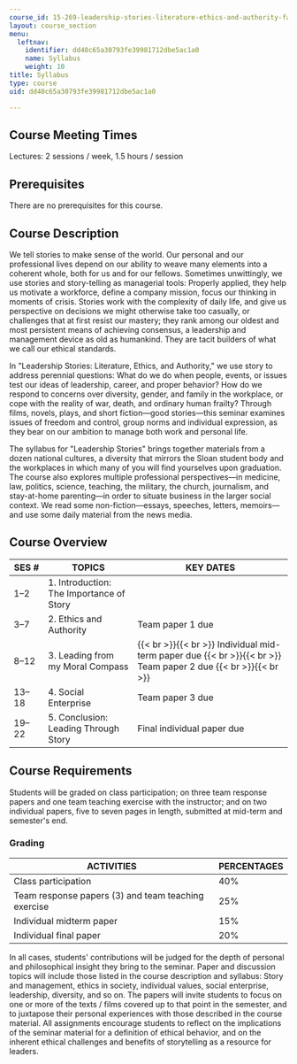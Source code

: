```yaml
---
course_id: 15-269-leadership-stories-literature-ethics-and-authority-fall-2015
layout: course_section
menu:
  leftnav:
    identifier: dd40c65a30793fe39981712dbe5ac1a0
    name: Syllabus
    weight: 10
title: Syllabus
type: course
uid: dd40c65a30793fe39981712dbe5ac1a0

---
```


Course Meeting Times
--------------------

Lectures: 2 sessions / week, 1.5 hours / session

Prerequisites
-------------

There are no prerequisites for this course.

Course Description
------------------

We tell stories to make sense of the world. Our personal and our professional lives depend on our ability to weave many elements into a coherent whole, both for us and for our fellows. Sometimes unwittingly, we use stories and story-telling as managerial tools: Properly applied, they help us motivate a workforce, define a company mission, focus our thinking in moments of crisis. Stories work with the complexity of daily life, and give us perspective on decisions we might otherwise take too casually, or challenges that at first resist our mastery; they rank among our oldest and most persistent means of achieving consensus, a leadership and management device as old as humankind. They are tacit builders of what we call our ethical standards.

In "Leadership Stories: Literature, Ethics, and Authority," we use story to address perennial questions: What do we do when people, events, or issues test our ideas of leadership, career, and proper behavior? How do we respond to concerns over diversity, gender, and family in the workplace, or cope with the reality of war, death, and ordinary human frailty? Through films, novels, plays, and short fiction—good stories—this seminar examines issues of freedom and control, group norms and individual expression, as they bear on our ambition to manage both work and personal life.

The syllabus for "Leadership Stories" brings together materials from a dozen national cultures, a diversity that mirrors the Sloan student body and the workplaces in which many of you will find yourselves upon graduation. The course also explores multiple professional perspectives—in medicine, law, politics, science, teaching, the military, the church, journalism, and stay-at-home parenting—in order to situate business in the larger social context. We read some non-fiction—essays, speeches, letters, memoirs—and use some daily material from the news media.

Course Overview
---------------

| SES # | TOPICS | KEY DATES |
| --- | --- | --- |
| 1–2 | 1\. Introduction: The Importance of Story | &nbsp; |
| 3–7 | 2\. Ethics and Authority | Team paper 1 due |
| 8–12 | 3\. Leading from my Moral Compass |  {{< br >}}{{< br >}} Individual mid-term paper due {{< br >}}{{< br >}} Team paper 2 due {{< br >}}{{< br >}}  |
| 13–18 | 4\. Social Enterprise | Team paper 3 due |
| 19–22 | 5\. Conclusion: Leading Through Story | Final individual paper due 

Course Requirements
-------------------

Students will be graded on class participation; on three team response papers and one team teaching exercise with the instructor; and on two individual papers, five to seven pages in length, submitted at mid-term and semester's end.

### Grading

| ACTIVITIES | PERCENTAGES |
| --- | --- |
| Class participation | 40% |
| Team response papers (3) and team teaching exercise | 25% |
| Individual midterm paper | 15% |
| Individual final paper | 20% 

In all cases, students' contributions will be judged for the depth of personal and philosophical insight they bring to the seminar. Paper and discussion topics will include those listed in the course description and syllabus: Story and management, ethics in society, individual values, social enterprise, leadership, diversity, and so on. The papers will invite students to focus on one or more of the texts / films covered up to that point in the semester, and to juxtapose their personal experiences with those described in the course material. All assignments encourage students to reflect on the implications of the seminar material for a definition of ethical behavior, and on the inherent ethical challenges and benefits of storytelling as a resource for leaders.